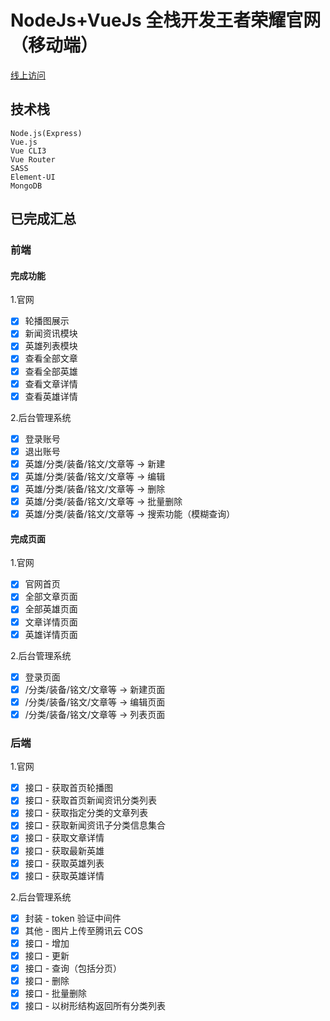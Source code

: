 # NodeJs+VueJs 全栈开发王者荣耀官网（移动端）

[线上访问](http://122.51.186.16/#/home)

## 技术栈

```
Node.js(Express)
Vue.js
Vue CLI3
Vue Router
SASS
Element-UI
MongoDB
```

## 已完成汇总

### 前端

#### 完成功能

1.官网

- [x] 轮播图展示
- [x] 新闻资讯模块
- [x] 英雄列表模块
- [x] 查看全部文章
- [x] 查看全部英雄
- [x] 查看文章详情
- [x] 查看英雄详情

2.后台管理系统

- [x] 登录账号
- [x] 退出账号
- [x] 英雄/分类/装备/铭文/文章等 -> 新建
- [x] 英雄/分类/装备/铭文/文章等 -> 编辑
- [x] 英雄/分类/装备/铭文/文章等 -> 删除
- [x] 英雄/分类/装备/铭文/文章等 -> 批量删除
- [x] 英雄/分类/装备/铭文/文章等 -> 搜索功能（模糊查询）

#### 完成页面

1.官网

- [x] 官网首页
- [x] 全部文章页面
- [x] 全部英雄页面
- [x] 文章详情页面
- [x] 英雄详情页面

2.后台管理系统

- [x] 登录页面
- [x] /分类/装备/铭文/文章等 -> 新建页面
- [x] /分类/装备/铭文/文章等 -> 编辑页面
- [x] /分类/装备/铭文/文章等 -> 列表页面

### 后端

1.官网

- [x] 接口 - 获取首页轮播图
- [x] 接口 - 获取首页新闻资讯分类列表
- [x] 接口 - 获取指定分类的文章列表
- [x] 接口 - 获取新闻资讯子分类信息集合
- [x] 接口 - 获取文章详情
- [x] 接口 - 获取最新英雄
- [x] 接口 - 获取英雄列表
- [x] 接口 - 获取英雄详情

2.后台管理系统

- [x] 封装 - token 验证中间件
- [x] 其他 - 图片上传至腾讯云 COS
- [x] 接口 - 增加
- [x] 接口 - 更新
- [x] 接口 - 查询（包括分页）
- [x] 接口 - 删除
- [x] 接口 - 批量删除
- [x] 接口 - 以树形结构返回所有分类列表

